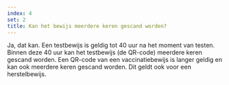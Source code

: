 ```yaml
---
index: 4
set: 2
title: Kan het bewijs meerdere keren gescand worden?
---
```

Ja, dat kan. Een testbewijs is geldig tot 40 uur na het moment van testen. Binnen deze 40 uur kan het testbewijs (de QR-code) meerdere keren gescand worden. Een QR-code van een vaccinatiebewijs is langer geldig en kan ook meerdere keren gescand worden. Dit geldt ook voor een herstelbewijs.
